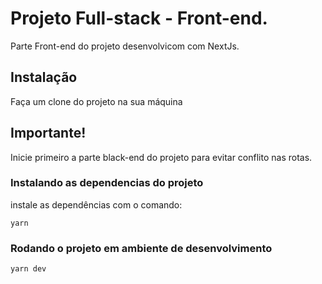# Projeto Full-stack - Front-end.

Parte Front-end do projeto desenvolvicom com NextJs.

## Instalação

Faça um clone do projeto na sua máquina

## Importante!

Inicie primeiro a parte black-end do projeto para evitar conflito nas rotas.

### Instalando as dependencias do projeto

instale as dependências com o comando:

```shell
yarn
```

### Rodando o projeto em ambiente de desenvolvimento

```shell
yarn dev
```
